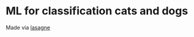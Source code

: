 # ML for classification cats and dogs

Made via [lasagne](https://lasagne.readthedocs.io/en/latest/user/installation.html)
